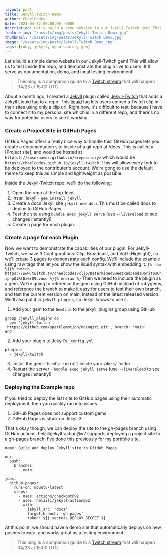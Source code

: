 ```yaml
---
layout: post
title: Jekyll-Twitch Demo!
author: ChaelCodes
date: 2021-04-22 00:00:00 -0000
description: Let's build a demo website in our Jekyll-Twitch gem! This will allow us to test inside the repo, and demonstrate the plugin live to users. It'll serve as documentation, demo, and local testing environment!
feature-img: "/assets/img/posts/Jekyll-Twitch Demo.jpg"
thumbnail: "/assets/img/posts/Jekyll-Twitch Demo.jpg"
image: "/assets/img/posts/Jekyll-Twitch Demo.jpg"
tags: [ruby, jekyll, open-source, gem]
---
```

Let's build a simple demo website in our Jekyll-Twitch gem! This will allow us to test inside the repo, and demonstrate the plugin live to users. It'll serve as documentation, demo, and local testing environment!

> This blog is a companion guide to a [Twitch stream](https://twitch.tv/ChaelCodes) that will happen 04/23 at 15:00 UTC.

About a month ago, I created a [Jekyll](https://jekyllrb.com/) plugin called [Jekyll-Twitch](https://github.com/ChaelCodes/jekyll-twitch) that adds a Jekyll Liquid tag to a repo. This [liquid](https://shopify.github.io/liquid/) tag lets users embed a Twitch clip in their sites using only a clip url. Right now, it's difficult to test, because I have to connect it to my personal site which is in a different repo, and there's no way for potential users to see it working.

### Create a Project Site in GitHub Pages

GitHub Pages offers a really nice way to handle this! GitHub pages lets you create a documentation site inside of a git repo at /docs. This is called a [Project site], and would be hosted at `http(s)://<username>.github.io/<repository>` which would be `https://chaelcodes.github.io/jekyll-twitch`. This will allow every fork to be deployed to the contributer's account. We're gong to use the default theme to keep this as simple and lightweight as possible.

Inside the Jekyll-Twitch repo, we'll do the following:
1. Open the repo at the top-level
2. Install jekyll - `gem install jekyll`
3. Create a docs Jekyll site `jekyll new docs` This must be called docs to deploy to GitHub Pages
4. Test the site using `bundle exec jekyll serve` (use `--livereload` to see changes instantly!)
5. Create a page for each plugin.

### Create a page for each Plugin

Now we want to demonstrate the capabilities of our plugin. For Jekyll-Twitch, we have 3 Configurations: Clip, Broadcast, and VoD (Highlight), so we'll create 3 pages to demonstrate each config. We'll include the example using raw tags that let you show the liquid syntax with embedding it.
`{% raw %}{% twitch https://www.twitch.tv/chaelcodes/clip/DeterminedSweetRedpandaDoritosChip-pQiRlDz6rQ9uvuuq %}{% endraw %}`
Then we need to include the plugin as a gem. We're going to reference the gem using GitHub instead of rubygems, and reference the branch to make it easy for users to test their own branch, and test the current version on main, instead of the latest released version. We'll also put it in `jekyll_plugins`, so Jekyll knows to use it.

1. Add your gem to the `Gemfile` to the jekyll_plugins group using GitHub
```
group :jekyll_plugins do
  gem 'jekyll-twitch', 'https://github.com/sparklemotion/nokogiri.git', branch: 'main'
end
```
2. Add your plugin to Jekyll's `_config.yml`
```
plugins:
  - jekyll-twitch
```
3. Install the gem - `bundle install` inside your `/docs/` folder
4. Restart the server - `bundle exec jekyll serve` (use `--livereload` to see changes instantly!)

### Deploying the Example repo

If you tried to deploy the last site to GitHub pages using their automatic deployment, then you quickly ran into issues.

1. GitHub Pages does not support custom gems
2. GitHub Pages is stuck on Jekyll 3

That's okay though, we can deploy the site to the gh-pages branch using GitHub actions. helaili/jekyll-action@v2 supports deploying a project site to a gh-pages branch. [I've done this previously for my portfolio site.](https://www.chael.codes/2021/03/25/Deploying-with-github-actions-not-pages.html)

```
name: Build and deploy Jekyll site to GitHub Pages

on:
  push:
    branches:
      - main

jobs:
  github-pages:
    runs-on: ubuntu-latest
    steps:
      - uses: actions/checkout@v2
      - uses: helaili/jekyll-action@v2
        with:
          jekyll_src: 'docs'
          target_branch: 'gh-pages'
          token: ${{ secrets.DEPLOY_SECRET }}
```

At this point, we should have a demo site that automatically deploys on new pushes to `main`, and works great as a testing environment!

> This blog is a companion guide to a [Twitch stream](https://twitch.tv/ChaelCodes) that will happen 04/23 at 15:00 UTC.
